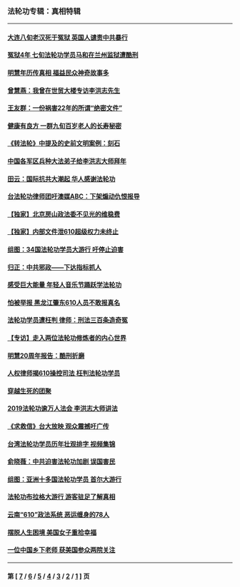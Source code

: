 ### 法轮功专辑：真相特辑
---
#### [大连八旬老汉死于冤狱 英国人谴责中共暴行](../../pages/nf4389/n13480118.md?01270430) 
#### [冤狱4年 七旬法轮功学员马和在兰州监狱遭酷刑](../../pages/nf4389/n13304688.md?01270430) 
#### [明慧年历传真相 福益民众神奇故事多](../../pages/nf4389/n13294545.md?01270430) 
#### [曾慧燕：我曾在世贸大楼专访李洪志先生](../../pages/nf4389/n12898729.md?01270430) 
#### [王友群：一份祸害22年的所谓“绝密文件”](../../pages/nf4389/n12871750.md?01270430) 
#### [健康有良方 一群九旬百岁老人的长寿秘密](../../pages/nf4389/n12847475.md?01270430) 
#### [《转法轮》中提及的史前文明案例：刻石](../../pages/nf4389/n12758577.md?01270430) 
#### [中国各军区兵种大法弟子给李洪志大师拜年](../../pages/nf4389/n12750047.md?01270430) 
#### [田云：国际抗共大潮起 华人感谢法轮功](../../pages/nf4389/n12357708.md?01270430) 
#### [台法轮功律师团吁澳媒ABC：下架煽动仇恨报导](../../pages/nf4389/n12279917.md?01270430) 
#### [【独家】北京房山政法委不见光的维稳费](../../pages/nf4389/n12031979.md?01270430) 
#### [【独家】内部文件泄610超级权力未终止](../../pages/nf4389/n12023895.md?01270430) 
#### [组图：34国法轮功学员大游行 吁停止迫害](../../pages/nf4389/n11492658.md?01270430) 
#### [归正：中共邪政——下达指标抓人](../../pages/nf4389/n11474770.md?01270430) 
#### [感受巨大能量 年轻人音乐节踊跃学法轮功](../../pages/nf4389/n11441981.md?01270430) 
#### [怕被举报 黑龙江肇东610人员不敢报真名](../../pages/nf4389/n11436499.md?01270430) 
#### [法轮功学员遭枉判 律师：刑法三百条造奇冤](../../pages/nf4389/n11433943.md?01270430) 
#### [【专访】走入两位法轮功修炼者的内心世界](../../pages/nf4389/n11415623.md?01270430) 
#### [明慧20周年报告：酷刑折磨](../../pages/nf4389/n11387954.md?01270430) 
#### [人权律师揭610操控司法 枉判法轮功学员](../../pages/nf4389/n11313370.md?01270430) 
#### [穿越生死的团聚](../../pages/nf4389/n11258922.md?01270430) 
#### [2019法轮功逾万人法会 李洪志大师讲法](../../pages/nf4389/n11265303.md?01270430) 
#### [《求救信》台大放映 观众震撼吁广传](../../pages/nf4389/n10922251.md?01270430) 
#### [台湾法轮功学员历年壮观排字 视频集锦](../../pages/nf4389/n10878789.md?01270430) 
#### [俞晓薇：中共迫害法轮功加剧 误国害民](../../pages/nf4389/n10859260.md?01270430) 
#### [组图：亚洲十多国法轮功学员 首尔大游行](../../pages/nf4389/n10781149.md?01270430) 
#### [法轮功布拉格大游行 游客驻足了解真相](../../pages/nf4389/n10749360.md?01270430) 
#### [云南“610”政法系统 恶运缠身的78人](../../pages/nf4389/n10747534.md?01270430) 
#### [摆脱人生困境 美国女子重拾幸福](../../pages/nf4389/n10688678.md?01270430) 
#### [一位中国乡下老师 获美国参众两院关注](../../pages/nf4389/n10683927.md?01270430) 

---
#### 第 [ [7](./7.md?01270430) / [6](./6.md?01270430) / [5](./5.md?01270430) / [4](./4.md?01270430) / [3](./3.md?01270430) / [2](./2.md?01270430) / [1](./1.md?01270430) ] 页
